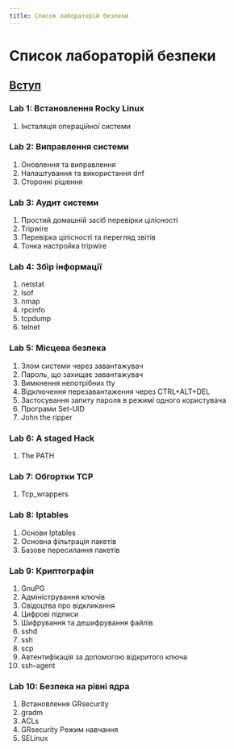 ```yaml
---
title: Список лабораторій безпеки
---
```


# Список лабораторій безпеки

## [Вступ](introduction.md)

### Lab 1: Встановлення Rocky Linux

1. Інсталяція операційної системи

### Lab 2: Виправлення системи

1. Оновлення та виправлення
2. Налаштування та використання dnf
3. Сторонні рішення

### Lab 3: Аудит системи

1. Простий домашній засіб перевірки цілісності
2. Tripwire
3. Перевірка цілісності та перегляд звітів
4. Тонка настройка tripwire

### Lab 4: Збір інформації

1. netstat
2. lsof
3. nmap
4. rpcinfo
5. tcpdump
6. telnet

### Lab 5: Місцева безпека

1. Злом системи через завантажувач
2. Пароль, що захищає завантажувач
3. Вимкнення непотрібних tty
4. Відключення перезавантаження через CTRL+ALT+DEL
5. Застосування запиту пароля в режимі одного користувача
6. Програми Set-UID
7. John the ripper

### Lab 6: A staged Hack

1. The PATH

### Lab 7: Обгортки TCP

1. Tcp_wrappers

### Lab 8: Iptables

1. Основи Iptables
2. Основна фільтрація пакетів
3. Базове пересилання пакетів

### Lab 9: Криптографія

1. GnuPG
2. Адміністрування ключів
3. Свідоцтва про відкликання
4. Цифрові підписи
5. Шифрування та дешифрування файлів
6. sshd
7. ssh
8. scp
9. Автентифікація за допомогою відкритого ключа
10. ssh-agent

### Lab 10: Безпека на рівні ядра

1. Встановлення GRsecurity
2. gradm
3. ACLs
4. GRsecurity Режим навчання
5. SELinux
